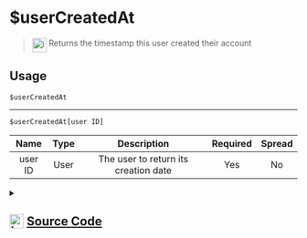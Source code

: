 # $userCreatedAt
> <img align="top" src="https://upload.wikimedia.org/wikipedia/commons/thumb/e/e4/Infobox_info_icon.svg/160px-Infobox_info_icon.svg.png?20150409153300" alt="image" width="25" height="auto"> Returns the timestamp this user created their account
## Usage
```
$userCreatedAt
```
---
```
$userCreatedAt[user ID]
```
| Name | Type | Description | Required | Spread
| :---: | :---: | :---: | :---: | :---: |
user ID | User | The user to return its creation date | Yes | No
<details>
<summary>
    
## <img align="top" src="https://cdn4.iconfinder.com/data/icons/iconsimple-logotypes/512/github-512.png" alt="image" width="25" height="auto">  [Source Code](https://github.com/tryforge/ForgeScript-V2/blob/main/src/native/userCreatedAt.ts)
    
</summary>
    
```ts
import noop from "../functions/noop"
import { ArgType, NativeFunction, Return } from "../structures"

export default new NativeFunction({
    name: "$userCreatedAt",
    version: "1.0.0",
    description: "Returns the timestamp this user created their account",
    unwrap: true,
    args: [
        {
            name: "user ID",
            description: "The user to return its creation date",
            required: true,
            rest: false,
            type: ArgType.User
        }
    ],
    brackets: false,
    async execute(ctx, [ user ]) {
        return Return.success(
            (user ?? ctx.user)?.createdTimestamp
        )
    },
})
```
    
</details>